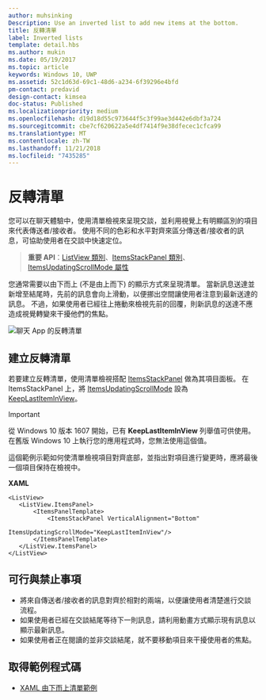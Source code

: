 ```yaml
---
author: muhsinking
Description: Use an inverted list to add new items at the bottom.
title: 反轉清單
label: Inverted lists
template: detail.hbs
ms.author: mukin
ms.date: 05/19/2017
ms.topic: article
keywords: Windows 10, UWP
ms.assetid: 52c1d63d-69c1-48d6-a234-6f39296e4bfd
pm-contact: predavid
design-contact: kimsea
doc-status: Published
ms.localizationpriority: medium
ms.openlocfilehash: d19d18d55c973644f5c3f99ae3d442e6dbf3a724
ms.sourcegitcommit: cbe7cf620622a5e4df7414f9e38dfecec1cfca99
ms.translationtype: MT
ms.contentlocale: zh-TW
ms.lasthandoff: 11/21/2018
ms.locfileid: "7435285"
---
```

# <a name="inverted-lists"></a>反轉清單

 

您可以在聊天體驗中，使用清單檢視來呈現交談，並利用視覺上有明顯區別的項目來代表傳送者/接收者。  使用不同的色彩和水平對齊來區分傳送者/接收者的訊息，可協助使用者在交談中快速定位。

> **重要 API**：[ListView 類別](https://msdn.microsoft.com/library/windows/apps/windows.ui.xaml.controls.listview.aspx)、[ItemsStackPanel 類別](https://msdn.microsoft.com/library/windows/apps/windows.ui.xaml.controls.itemsstackpanel.aspx)、[ItemsUpdatingScrollMode 屬性](https://msdn.microsoft.com/library/windows/apps/windows.ui.xaml.controls.itemsstackpanel.itemsupdatingscrollmode.aspx)
 
您通常需要以由下而上 (不是由上而下) 的顯示方式來呈現清單。  當新訊息送達並新增至結尾時，先前的訊息會向上滑動，以便挪出空間讓使用者注意到最新送達的訊息。  不過，如果使用者已經往上捲動來檢視先前的回覆，則新訊息的送達不應造成視覺轉變來干擾他們的焦點。

![聊天 App 的反轉清單](images/listview-inverted.png)

## <a name="create-an-inverted-list"></a>建立反轉清單

若要建立反轉清單，使用清單檢視搭配 [ItemsStackPanel](https://msdn.microsoft.com/library/windows/apps/windows.ui.xaml.controls.itemsstackpanel.aspx) 做為其項目面板。 在 ItemsStackPanel 上，將 [ItemsUpdatingScrollMode](https://msdn.microsoft.com/library/windows/apps/windows.ui.xaml.controls.itemsstackpanel.itemsupdatingscrollmode.aspx) 設為 [KeepLastItemInView](https://msdn.microsoft.com/library/windows/apps/windows.ui.xaml.controls.itemsupdatingscrollmode.aspx)。

> [!IMPORTANT]
> 從 Windows 10 版本 1607 開始，已有 **KeepLastItemInView** 列舉值可供使用。 在舊版 Windows 10 上執行您的應用程式時，您無法使用這個值。

這個範例示範如何使清單檢視項目對齊底部，並指出對項目進行變更時，應將最後一個項目保持在檢視中。
 
 **XAML**
 ```xaml
<ListView>
    <ListView.ItemsPanel>
        <ItemsPanelTemplate>
            <ItemsStackPanel VerticalAlignment="Bottom"
                             ItemsUpdatingScrollMode="KeepLastItemInView"/>
        </ItemsPanelTemplate>
    </ListView.ItemsPanel>
</ListView>
```

## <a name="dos-and-donts"></a>可行與禁止事項

- 將來自傳送者/接收者的訊息對齊於相對的兩端，以便讓使用者清楚進行交談流程。
- 如果使用者已經在交談結尾等待下一則訊息，請利用動畫方式顯示現有訊息以顯示最新訊息。
- 如果使用者正在閱讀的並非交談結尾，就不要移動項目來干擾使用者的焦點。

## <a name="get-the-sample-code"></a>取得範例程式碼

- [XAML 由下而上清單範例](https://github.com/Microsoft/Windows-universal-samples/tree/master/Samples/XamlBottomUpList)
